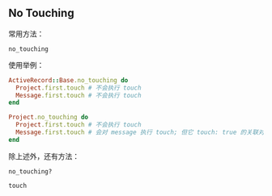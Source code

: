 ## No Touching

常用方法：

```
no_touching
```

使用举例：

```ruby
ActiveRecord::Base.no_touching do
  Project.first.touch # 不会执行 touch
  Message.first.touch # 不会执行 touch
end

Project.no_touching do
  Project.first.touch # 不会执行 touch
  Message.first.touch # 会对 message 执行 touch; 但它 touch: true 的关联对象不会被 touch
end
```

除上述外，还有方法：

```
no_touching?

touch
```
